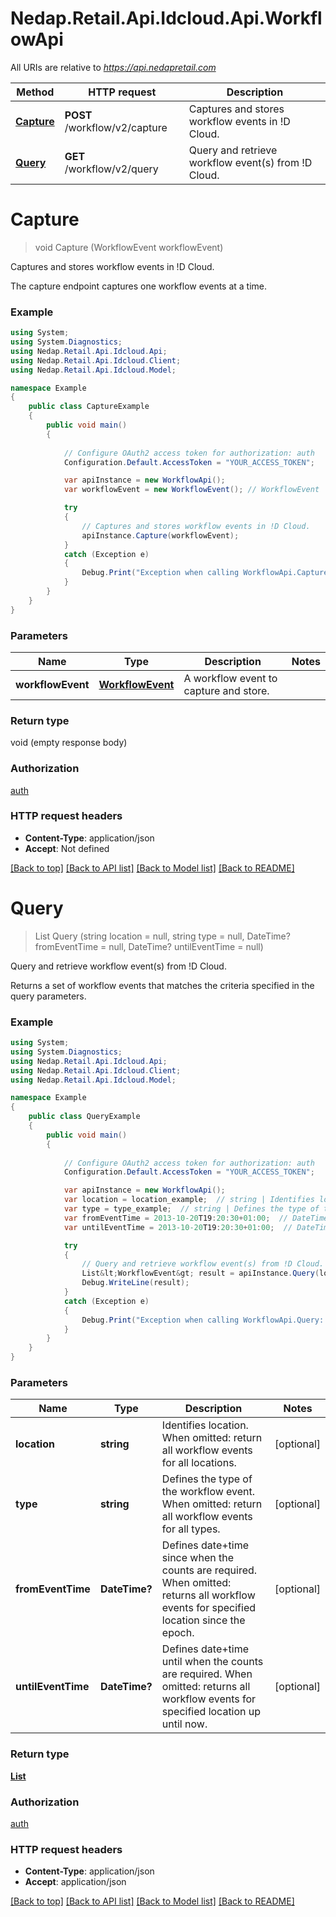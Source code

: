# Nedap.Retail.Api.Idcloud.Api.WorkflowApi

All URIs are relative to *https://api.nedapretail.com*

Method | HTTP request | Description
------------- | ------------- | -------------
[**Capture**](WorkflowApi.md#capture) | **POST** /workflow/v2/capture | Captures and stores workflow events in !D Cloud.
[**Query**](WorkflowApi.md#query) | **GET** /workflow/v2/query | Query and retrieve workflow event(s) from !D Cloud.


<a name="capture"></a>
# **Capture**
> void Capture (WorkflowEvent workflowEvent)

Captures and stores workflow events in !D Cloud.

The capture endpoint captures one workflow events at a time.

### Example
```csharp
using System;
using System.Diagnostics;
using Nedap.Retail.Api.Idcloud.Api;
using Nedap.Retail.Api.Idcloud.Client;
using Nedap.Retail.Api.Idcloud.Model;

namespace Example
{
    public class CaptureExample
    {
        public void main()
        {
            
            // Configure OAuth2 access token for authorization: auth
            Configuration.Default.AccessToken = "YOUR_ACCESS_TOKEN";

            var apiInstance = new WorkflowApi();
            var workflowEvent = new WorkflowEvent(); // WorkflowEvent | A workflow event to capture and store.

            try
            {
                // Captures and stores workflow events in !D Cloud.
                apiInstance.Capture(workflowEvent);
            }
            catch (Exception e)
            {
                Debug.Print("Exception when calling WorkflowApi.Capture: " + e.Message );
            }
        }
    }
}
```

### Parameters

Name | Type | Description  | Notes
------------- | ------------- | ------------- | -------------
 **workflowEvent** | [**WorkflowEvent**](WorkflowEvent.md)| A workflow event to capture and store. | 

### Return type

void (empty response body)

### Authorization

[auth](../README.md#auth)

### HTTP request headers

 - **Content-Type**: application/json
 - **Accept**: Not defined

[[Back to top]](#) [[Back to API list]](../README.md#documentation-for-api-endpoints) [[Back to Model list]](../README.md#documentation-for-models) [[Back to README]](../README.md)

<a name="query"></a>
# **Query**
> List<WorkflowEvent> Query (string location = null, string type = null, DateTime? fromEventTime = null, DateTime? untilEventTime = null)

Query and retrieve workflow event(s) from !D Cloud.

Returns a set of workflow events that matches the criteria specified in the query parameters.

### Example
```csharp
using System;
using System.Diagnostics;
using Nedap.Retail.Api.Idcloud.Api;
using Nedap.Retail.Api.Idcloud.Client;
using Nedap.Retail.Api.Idcloud.Model;

namespace Example
{
    public class QueryExample
    {
        public void main()
        {
            
            // Configure OAuth2 access token for authorization: auth
            Configuration.Default.AccessToken = "YOUR_ACCESS_TOKEN";

            var apiInstance = new WorkflowApi();
            var location = location_example;  // string | Identifies location. When omitted: return all workflow events for all locations. (optional) 
            var type = type_example;  // string | Defines the type of the workflow event. When omitted: return all workflow events for all types. (optional) 
            var fromEventTime = 2013-10-20T19:20:30+01:00;  // DateTime? | Defines date+time since when the counts are required. When omitted: returns all workflow events for specified location since the epoch. (optional) 
            var untilEventTime = 2013-10-20T19:20:30+01:00;  // DateTime? | Defines date+time until when the counts are required.  When omitted: returns all workflow events for specified location up until now. (optional) 

            try
            {
                // Query and retrieve workflow event(s) from !D Cloud.
                List&lt;WorkflowEvent&gt; result = apiInstance.Query(location, type, fromEventTime, untilEventTime);
                Debug.WriteLine(result);
            }
            catch (Exception e)
            {
                Debug.Print("Exception when calling WorkflowApi.Query: " + e.Message );
            }
        }
    }
}
```

### Parameters

Name | Type | Description  | Notes
------------- | ------------- | ------------- | -------------
 **location** | **string**| Identifies location. When omitted: return all workflow events for all locations. | [optional] 
 **type** | **string**| Defines the type of the workflow event. When omitted: return all workflow events for all types. | [optional] 
 **fromEventTime** | **DateTime?**| Defines date+time since when the counts are required. When omitted: returns all workflow events for specified location since the epoch. | [optional] 
 **untilEventTime** | **DateTime?**| Defines date+time until when the counts are required.  When omitted: returns all workflow events for specified location up until now. | [optional] 

### Return type

[**List<WorkflowEvent>**](WorkflowEvent.md)

### Authorization

[auth](../README.md#auth)

### HTTP request headers

 - **Content-Type**: application/json
 - **Accept**: application/json

[[Back to top]](#) [[Back to API list]](../README.md#documentation-for-api-endpoints) [[Back to Model list]](../README.md#documentation-for-models) [[Back to README]](../README.md)

